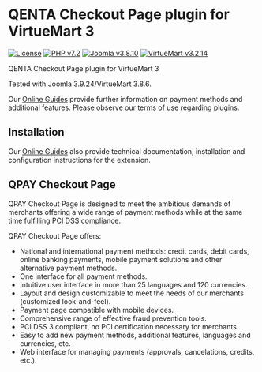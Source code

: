 # QENTA Checkout Page plugin for VirtueMart 3

[![License](https://img.shields.io/badge/license-GPLv2-blue.svg)](https://raw.githubusercontent.com/qenta-cee/virtuemart3-qcp/master/LICENSE)
[![PHP v7.2](https://img.shields.io/badge/PHP-v7.2-yellow.svg)](http://www.php.net)
[![Joomla v3.8.10](https://img.shields.io/badge/Joomla-v3.9.24-green.svg)](https://www.joomla.org)
[![VirtueMart v3.2.14](https://img.shields.io/badge/VirtueMart-v3.8.6-green.svg)](https://www.virtuemart.de/)

QENTA Checkout Page plugin for VirtueMart 3

Tested with	Joomla 3.9.24/VirtueMart 3.8.6.

Our [Online Guides](https://guides.qenta.com/) provide further information on payment methods and additional features. Please observe our [terms of use](https://guides.qenta.com/shop_plugins:info#terms_of_use) regarding plugins.

## Installation
Our [Online Guides](https://guides.qenta.com/shop_plugins:virtuemart_qcp:start "Installation details") also provide technical documentation, installation and configuration instructions for the extension.


## QPAY Checkout Page
QPAY Checkout Page is designed to meet the ambitious demands of merchants offering a wide range of payment methods while at the same time fulfilling PCI DSS compliance.

QPAY Checkout Page offers:
- National and international payment methods: credit cards, debit cards, online banking payments, mobile payment solutions and other alternative payment methods.
- One interface for all payment methods.
- Intuitive user interface in more than 25 languages and 120 currencies.
- Layout and design customizable to meet the needs of our merchants (customized look-and-feel).
- Payment page compatible with mobile devices.
- Comprehensive range of effective fraud prevention tools.
- PCI DSS 3 compliant, no PCI certification necessary for merchants.
- Easy to add new payment methods, additional features, languages and currencies, etc.
- Web interface for managing payments (approvals, cancelations, credits, etc.).

